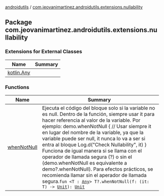 [androidutils](../index.md) / [com.jeovanimartinez.androidutils.extensions.nullability](./index.md)

## Package com.jeovanimartinez.androidutils.extensions.nullability

### Extensions for External Classes

| Name | Summary |
|---|---|
| [kotlin.Any](kotlin.-any/index.md) |  |

### Functions

| Name | Summary |
|---|---|
| [whenNotNull](when-not-null.md) | Ejecuta el código del bloque solo si la variable no es null. Dentro de la función, siempre usar it para hacer referencia al valor de la variable. Por ejemplo: demo.whenNotNull {     // Usar siempre it en lugar del nombre de la variable, ya que la variable puede ser null, it nunca lo va a ser si entra al bloque     Log.d("Check Nullability", it) } Funciona de igual manera si se llama con el operador de llamada segura (?) o sin el (demo.whenNotNull es equivalente a demo?.whenNotNull). Para efectos prácticos, se recomienda llamar sin el aperador de llamada segura.`fun <T : `[`Any`](https://kotlinlang.org/api/latest/jvm/stdlib/kotlin/-any/index.html)`> T?.whenNotNull(f: (it: T) -> `[`Unit`](https://kotlinlang.org/api/latest/jvm/stdlib/kotlin/-unit/index.html)`): `[`Unit`](https://kotlinlang.org/api/latest/jvm/stdlib/kotlin/-unit/index.html) |
